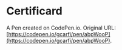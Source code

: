 # Certificard

A Pen created on CodePen.io. Original URL: [https://codepen.io/gcarfi/pen/abpWooP](https://codepen.io/gcarfi/pen/abpWooP).


